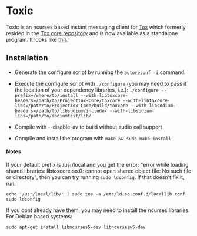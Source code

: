 # Toxic

Toxic is an ncurses based instant messaging client for [Tox](http://tox.im) which formerly resided in the [Tox core repository](https://github.com/irungentoo/ProjectTox-Core) and is now available as a standalone program. It looks like [this](http://i.imgur.com/hL7WhVl.png).
## Installation
* Generate the configure script by running the ```autoreconf -i``` command.

* Execute the configure script with ```./configure``` (you may need to pass it the location of your dependency libraries, i.e.):
```./configure --prefix=/where/to/install --with-libtoxcore-headers=/path/to/ProjectTox-Core/toxcore --with-libtoxcore-libs=/path/to/ProjectTox-Core/build/toxcore --with-libsodium-headers=/path/to/libsodium/include/ --with-libsodium-libs=/path/to/sodiumtest/lib/ ```

* Compile with --disable-av to build without audio call support
* Compile and install the program with ```make && sudo make install```

#### Notes
If your default prefix is /usr/local and you get the error: "error while loading shared libraries: libtoxcore.so.0: cannot open shared object file: No such file or directory", then you can try running ```sudo ldconfig```. If that doesn't fix it, run:
```
echo '/usr/local/lib/' | sudo tee -a /etc/ld.so.conf.d/locallib.conf
sudo ldconfig
```
If you dont already have them, you may need to install the ncurses libraries. For Debian based systems:
```
sudo apt-get install libncurses5-dev libncursesw5-dev
```
